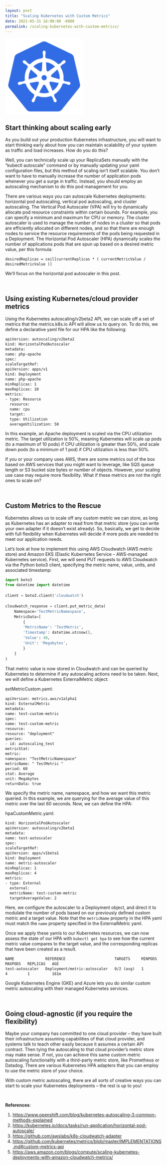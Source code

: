 ```yaml
---
layout: post
title: "Scaling Kubernetes with Custom Metrics"
date: 2021-05-31 16:00:00 -0800
permalink: /scaling-kubernetes-with-custom-metrics/
---
```


<img src="/assets/img/kubernetes-logo.svg" alt="Scaling Kubernetes with custom metrics" width="250" align="center" />

## Start thinking about scaling early
As you build out your production Kubernetes infrastructure, you will want to start thinking early about how you can maintain scalability of your system as traffic and load increases. How do you do this?

Well, you can technically scale up your ReplicaSets manually with the “kubectl autoscale” command or by manually updating your yaml configuration files, but this method of scaling isn’t itself scalable. You don’t want to have to manually increase the number of application pods whenever you get a surge in traffic. Instead, you should employ an autoscaling mechanism to do this pod management for you.

There are various ways you can autoscale Kubernetes deployments: horizontal pod autoscaling, vertical pod autoscaling, and cluster autoscaling. The Vertical Pod Autoscaler (VPA) will try to dynamically allocate pod resource constraints within certain bounds. For example, you can specify a minimum and maximum for CPU or memory. The cluster autoscaler is used to manage the number of nodes in a cluster so that pods are efficiently allocated on different nodes, and so that there are enough nodes to service the resource requirements of the pods being requested in a Deployment. The Horizontal Pod Autoscaler (HPA) dynamically scales the number of applications pods that are spun up based on a desired metric value, per this formula:

```
desiredReplicas = ceil[currentReplicas * ( currentMetricValue / desiredMetricValue )]
```

We’ll focus on the horizontal pod autoscaler in this post.

&nbsp;

## Using existing Kubernetes/cloud provider metrics

Using the Kubernetes autoscaling/v2beta2 API, we can scale off a set of metrics that the metrics.k8s.io API will allow us to query on. To do this, we define a declarative yaml file for our HPA like the following:

```
apiVersion: autoscaling/v2beta2
kind: HorizontalPodAutoscaler
metadata:
name: php-apache
spec:
scaleTargetRef:
apiVersion: apps/v1
kind: Deployment
name: php-apache
minReplicas: 1
maxReplicas: 10
metrics:
- type: Resource
  resource:
  name: cpu
  target:
  type: Utilization
  averageUtilization: 50
```

In this example, an Apache deployment is scaled via the CPU utilization metric. The target utilization is 50%, meaning Kubernetes will scale up pods (to a maximum of 10 pods) if CPU utilization is greater than 50%, and scale down pods (to a minimum of 1 pod) if CPU utilization is less than 50%.

If you or your company uses AWS, there are some metrics out of the box based on AWS services that you might want to leverage, like SQS queue length or S3 bucket size bytes or number of objects. However, your scaling use case may require more flexibility. What if these metrics are not the right ones to scale on?

&nbsp;

## Custom Metrics to the Rescue
Kubernetes allows us to scale off any custom metric we can store, as long as Kubernetes has an adapter to read from that metric store (you can write your own adapter if it doesn’t exist already). So, basically, we get to decide with full flexibility when Kubernetes will decide if more pods are needed to meet our application needs.

Let’s look at how to implement this using AWS Cloudwatch (AWS metric store) and Amazon EKS (Elastic Kubernetes Service – AWS-managed Kubernetes service). First, we will send PUT requests to AWS Cloudwatch via the Python boto3 client, specifying the metric name, value, units, and associated timestamp:

``` python
import boto3
from datetime import datetime

client = boto3.client('cloudwatch')

cloudwatch_response = client.put_metric_data(
    Namespace='TestMetricNamespace',
    MetricData=[
        {
        'MetricName': 'TestMetric',
        'Timestamp': datetime.utcnow(),
        'Value': 40,
        'Unit': 'Megabytes',
        }
    ]
)
```

That metric value is now stored in Cloudwatch and can be queried by Kubernetes to determine if any autoscaling actions need to be taken. Next, we will define a Kubernetes ExternalMetric object:

extMetricCustom.yaml:
```
apiVersion: metrics.aws/v1alpha1
kind: ExternalMetric
metadata:
name: test-custom-metric
spec:
name: test-custom-metric
resource:
resource: "deployment"
queries:
- id: autoscaling_test
metricStat:
metric:
namespace: "TestMetricNamespace"
metricName: " TestMetric "
period: 60
stat: Average
unit: Megabytes
returnData: true
```

We specify the metric name, namespace, and how we want this metric queried. In this example, we are querying for the average value of this metric over the last 60 seconds. Now, we can define the HPA:

hpaCustomMetric.yaml:
```
kind: HorizontalPodAutoscaler
apiVersion: autoscaling/v2beta1
metadata:
name: test-autoscaler
spec:
scaleTargetRef:
apiVersion: apps/v1beta1
kind: Deployment
name: metric-autoscaler
minReplicas: 1
maxReplicas: 4
metrics:
- type: External
  external:
  metricName: test-custom-metric
  targetAverageValue: 2
```

Here, we configure the autoscaler to a Deployment object, and direct it to modulate the number of pods based on our previously defined custom metric and a target value. Note that the ```metricName``` property in the HPA yaml must match the ```name``` property specified in the ExternalMetric yaml.

Once we apply these yamls to our Kubernetes resources, we can now assess the state of our HPA with ```kubectl get hpa``` to see how the current metric value compares to the target value, and the corresponding replicas that have been created as a result.

```
NAME              REFERENCE                      TARGETS     MINPODS   MAXPODS   REPLICAS   AGE
test-autoscaler   Deployment/metric-autoscaler   0/2 (avg)   1         4         1          161m
```

Google Kubernetes Engine (GKE) and Azure lets you do similar custom metric autoscaling with their managed Kubernetes services.

&nbsp;

## Going cloud-agnostic (if you require the flexibility)
Maybe your company has committed to one cloud provider – they have built their infrastructure assuming capabilities of that cloud provider, and systems talk to teach other easily because it assumes a certain API contract. Then tying the autoscaling to that cloud provider’s metric store may make sense. If not, you can achieve this same custom metric autoscaling functionality with a third-party metric store, like Prometheus or Datadog. There are various Kubernetes HPA adapters that you can employ to use the metric store of your choice.

With custom metric autoscaling, there are all sorts of creative ways you can start to scale your Kubernetes deployments – the rest is up to you!

&nbsp;

**References**:
1. <https://www.openshift.com/blog/kubernetes-autoscaling-3-common-methods-explained>
2. <https://kubernetes.io/docs/tasks/run-application/horizontal-pod-autoscale/>
3. <https://github.com/awslabs/k8s-cloudwatch-adapter>
4. <https://github.com/kubernetes/metrics/blob/master/IMPLEMENTATIONS.md#custom-metrics-api>
5. <https://aws.amazon.com/blogs/compute/scaling-kubernetes-deployments-with-amazon-cloudwatch-metrics/>
